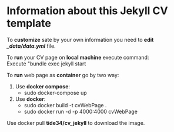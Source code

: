 # Information about this Jekyll CV template

To **customize** sate by your own information you need to **edit _\_data/data.yml_** file.  

To **run** your CV page on **local machine** execute command:  
   Execute "bundle exec jekyll start 

To **run** web page as **container** go by two way:
1. Use **docker compose**:  
   - sudo docker-compose up  
2. Use **docker**:  
   - sudo docker build -t cvWebPage .  
   - sudo docker run -d -p 4000:4000 cvWebPage  
   
Use docker pull **tide34/cv_jekyll** to download the image.  
